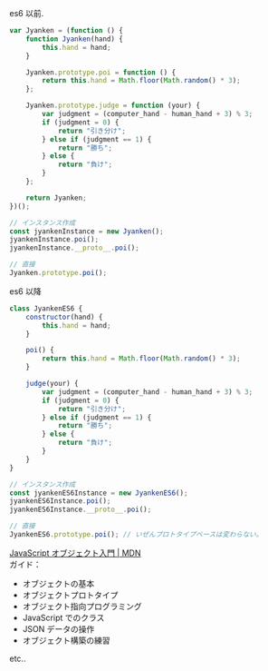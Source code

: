 es6 以前.
```js
var Jyanken = (function () {
    function Jyanken(hand) {
        this.hand = hand;
    }

    Jyanken.prototype.poi = function () {
        return this.hand = Math.floor(Math.random() * 3);
    };

    Jyanken.prototype.judge = function (your) {
        var judgment = (computer_hand - human_hand + 3) % 3;
        if (judgment = 0) {
            return "引き分け";
        } else if (judgment == 1) {
            return "勝ち";
        } else {
            return "負け";
        }
    };

    return Jyanken;
})();

// インスタンス作成
const jyankenInstance = new Jyanken();
jyankenInstance.poi();
jyankenInstance.__proto__.poi();

// 直接
Jyanken.prototype.poi();
```

es6 以降
```js
class JyankenES6 {
    constructor(hand) {
        this.hand = hand;
    }

    poi() {
        return this.hand = Math.floor(Math.random() * 3);
    }

    judge(your) {
        var judgment = (computer_hand - human_hand + 3) % 3;
        if (judgment = 0) {
            return "引き分け";
        } else if (judgment == 1) {
            return "勝ち";
        } else {
            return "負け";
        }
    }
}

// インスタンス作成
const jyankenES6Instance = new JyankenES6();
jyankenES6Instance.poi();
jyankenES6Instance.__proto__.poi();

// 直接
JyankenES6.prototype.poi(); // いぜんプロトタイプベースは変わらない。
```

[JavaScript オブジェクト入門 | MDN](https://developer.mozilla.org/ja/docs/Learn/JavaScript/Objects)  
ガイド：
- オブジェクトの基本
- オブジェクトプロトタイプ
- オブジェクト指向プログラミング
- JavaScript でのクラス
- JSON データの操作
- オブジェクト構築の練習  
  
etc..